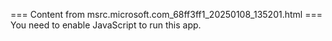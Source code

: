 === Content from msrc.microsoft.com_68ff3ff1_20250108_135201.html ===
You need to enable JavaScript to run this app.
